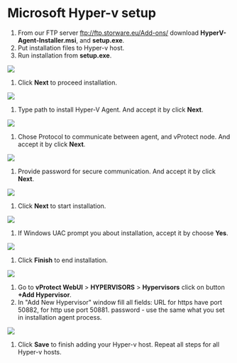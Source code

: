 # Microsoft Hyper-v setup

1. From our FTP server ftp://ftp.storware.eu/Add-ons/ download **HyperV-Agent-Installer.msi**, and **setup.exe**.
2. Put installation files to Hyper-v host.
3. Run installation from **setup.exe**.

![](../../.gitbook/assets/00.png)

1. Click **Next** to proceed installation.

![](../../.gitbook/assets/01.png)

1. Type path to install Hyper-V Agent. And accept it by click **Next**.

![](../../.gitbook/assets/02.png)

1. Chose Protocol to communicate between agent, and vProtect node. And accept it by click **Next**.

![](../../.gitbook/assets/03.png)

1. Provide password for secure communication. And accept it by click **Next**.

![](../../.gitbook/assets/04.png)

1. Click **Next** to start installation.

![](../../.gitbook/assets/05.png)

1. If Windows UAC prompt you about installation, accept it by choose **Yes**.

![](../../.gitbook/assets/06.png)

1. Click **Finish** to end installation.

![](../../.gitbook/assets/08.png)

1. Go to **vProtect WebUI** &gt; **HYPERVISORS** &gt; **Hypervisors** click on button **+Add Hypervisor**.
2. In "Add New Hypervisor" window fill all fields: URL for https have port 50882, for http use port 50881. password - use the same what you set in installation agent process.

![](../../.gitbook/assets/09.png)

1. Click **Save** to finish adding your Hyper-v host. Repeat all steps for all Hyper-v hosts.


